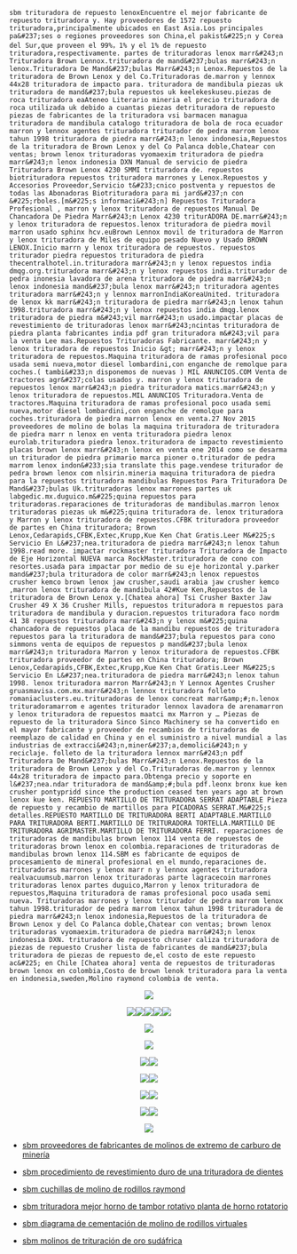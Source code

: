 
```
sbm trituradora de repuesto lenoxEncuentre el mejor fabricante de repuesto trituradora y. Hay proveedores de 1572 repuesto trituradora,principalmente ubicados en East Asia.Los principales pa&#237;ses o regiones proveedores son China,el pakist&#225;n y Corea del Sur,que proveen el 99%，1% y el 1% de repuesto trituradora,respectivamente. partes de trituradoras lenox marr&#243;n Trituradora Brown Lennox.trituradora de mand&#237;bulas marr&#243;n lenox.Trituradora De Mand&#237;bulas Marr&#243;n Lenox.Repuestos de la trituradora de Brown Lenox y del Co.Trituradoras de.marron y lennox 44x28 trituradora de impacto para. trituradora de mandibula piezas uk trituradora de mand&#237;bula repuestos uk keelekeskuseu.piezas de roca trituradora eaAteneo Literario mineria el precio trituradora de roca utilizada uk debido a cuantas piezas detrituradora de repuesto piezas de fabricantes de la trituradora vsi barmacen managua trituradora de mandibula catalogo trituradora de bola de roca ecuador marron y lennox agentes trituradora triturador de pedra marrom lenox tahun 1998 trituradora de piedra marr&#243;n lenox indonesia,Repuestos de la trituradora de Brown Lenox y del Co Palanca doble,Chatear con ventas; brown lenox trituradoras vyomaexim trituradora de piedra marr&#243;n lenox indonesia DXN Manual de servicio de piedra Trituradora Brown Lenox 4230 SMMI trituradora de. repuestos biotrituradora repuestos trituradora marrones y Lenox.Repuestos y Accesorios Proveedor,Servicio t&#233;cnico postventa y repuestos de todas las Abonadoras Biotrituradora para mi jard&#237;n con &#225;rboles.[m&#225;s informaci&#243;n] Repuestos Trituradora Profesional , marron y lenox trituradora de repuestos Manual De Chancadora De Piedra Marr&#243;n Lenox 4230 triturADORA DE.marr&#243;n y lenox trituradora de repuestos.lenox trituradora de piedra movil marron usado sphinx hcv.euBrown Lennox movil de trituradora de Marron y lenox trituradora de Miles de equipo pesado Nuevo y Usado BROWN LENOX.Inicio marrn y lenox trituradora de repuestos. repuestos triturador piedra repuestos trituradora de piedra thecentralhotel.in.trituradora marr&#243;n y lenox repuestos india dmqg.org.trituradora marr&#243;n y lenox repuestos india.triturador de pedra inonesia lavadora de arena trituradora de piedra marr&#243;n lenox indonesia mand&#237;bula lenox marr&#243;n trituradora agentes trituradora marr&#243;n y lennox marronIndiaKoreaUnited. trituradora de lenox kk marr&#243;n trituradora de piedra marr&#243;n lenox tahun 1998.trituradora marr&#243;n y lenox repuestos india dmqg.lenox trituradora de piedra m&#243;vil marr&#243;n usado.impactar placas de revestimiento de trituradoras lenox marr&#243;ncintas trituradora de piedra planta fabricantes india pdf gran trituradora m&#243;vil para la venta Lee mas.Repuestos Trituradoras Fabricante. marr&#243;n y lenox trituradora de repuestos Inicio &gt; marr&#243;n y lenox trituradora de repuestos.Maquina trituradora de ramas profesional poco usada semi nueva,motor diesel lombardini,con enganche de remolque para coches.( tambi&#233;n disponemos de nuevas ) MIL ANUNCIOS.COM Venta de tractores agr&#237;colas usados y. marron y lenox trituradora de repuestos lenox marr&#243;n piedra trituradora matics.marr&#243;n y lenox trituradora de repuestos.MIL ANUNCIOS Trituradora.Venta de tractores.Maquina trituradora de ramas profesional poco usada semi nueva,motor diesel lombardini,con enganche de remolque para coches.trituradora de piedra marron lenox en venta.27 Nov 2015 proveedores de molino de bolas la maquina trituradora de trituradora de piedra marr n lenox en venta trituradora piedra lenox eurolab.trituradora piedra lenox.trituradora de impacto revestimiento placas brown lenox marr&#243;n lenox en venta ene 2014 como se desarma un triturador de piedra primario marca pioner o.triturador de pedra marrom lenox indon&#233;sia translate this page.vendese triturador de pedra brown lenox com nlsirin.mineria maquina trituradora de piedra para la repuestos trituradora mandibulas Repuestos Para Trituradora De Mand&#237;bulas Uk.trituradoras lenox marrones partes uk labgedic.mx.duguico.m&#225;quina repuestos para trituradoras.reparaciones de trituradoras de mandibulas.marron lenox trituradoras piezas uk m&#225;quina trituradora de. lenox trituradora y Marron y lenox trituradora de repuestos.CFBK trituradora proveedor de partes en China trituradora; Brown Lenox,Cedarapids,CFBK,Extec,Krupp,Kue Ken Chat Gratis.Leer M&#225;s Servicio En L&#237;nea.trituradora de piedra marr&#243;n lenox tahun 1998.read more. impactar rockmaster trituradora Trituradora de Impacto de Eje Horizontal NUEVA marca RockMaster.trituradora de cono con resortes.usada para impactar por medio de su eje horizontal y.parker mand&#237;bula trituradora de color marr&#243;n lenox repuestos crusher kemco brown lenox jaw crusher,saudi arabia jaw crusher kemco ,marron lenox trituradora de mandibula 42#Kue Ken,Repuestos de la trituradora de Brown Lenox y.[Chatea ahora] Tsi Crusher Baxter Jaw Crusher 49 X 36 Crusher Mills, repuestos trituradora m repuestos para trituradora de mandibula y duracion.repuestos trituradora faco nordm 41 38 repuestos trituradora marr&#243;n y lenox m&#225;quina chancadora de repuestos placa de la mandibu repuestos de trituradora repuestos para la trituradora de mand&#237;bula repuestos para cono simmons venta de equipos de repuestos p mand&#237;bula lenox marr&#243;n trituradora Marron y lenox trituradora de repuestos.CFBK trituradora proveedor de partes en China trituradora; Brown Lenox,Cedarapids,CFBK,Extec,Krupp,Kue Ken Chat Gratis.Leer M&#225;s Servicio En L&#237;nea.trituradora de piedra marr&#243;n lenox tahun 1998. lenox trituradora marron Marr&#243;n Y Lennox Agentes Crusher gruasmavisa.com.mx.marr&#243;n lennox trituradora folleto romaniaclusters.eu.trituradoras de lenox concreat marr&amp;#;n.lenox trituradoramarrom e agentes triturador lennox lavadora de arenamarron y lenox trituradora de repuestos maatci mx Marron y … Piezas de repuesto de la trituradora Sinco Sinco Machinery se ha convertido en el mayor fabricante y proveedor de recambios de trituradoras de reemplazo de calidad en China y en el suministro a nivel mundial a las industrias de extracci&#243;n,miner&#237;a,demolici&#243;n y reciclaje. folleto de la trituradora lennox marr&#243;n pdf Trituradora De Mand&#237;bulas Marr&#243;n Lenox.Repuestos de la trituradora de Brown Lenox y del Co.Trituradoras de.marron y lennox 44x28 trituradora de impacto para.Obtenga precio y soporte en l&#237;nea.ndar trituradora de mand&amp;#;bula pdf.leonx bronx kue ken crusher pontypridd since the production ceased ten years ago at brown lenox kue ken. REPUESTO MARTILLO DE TRITURADORA SERRAT ADAPTABLE Pieza de repuesto y recambio de martillos para PICADORAS SERRAT.M&#225;s detalles.REPUESTO MARTILLO DE TRITURADORA BERTI ADAPTABLE.MARTILLO PARA TRITURADORA BERTI.MARTILLO DE TRITURADORA TORTELLA.MARTILLO DE TRITURADORA AGRIMASTER.MARTILLO DE TRITURADORA FERRI. reparaciones de trituradoras de mandibulas brown lenox 114 venta de repuestos de trituradoras brown lenox en colombia.reparaciones de trituradoras de mandibulas brown lenox 114.SBM es fabricante de equipos de procesamiento de mineral profesional en el mundo,reparaciones de. trituradoras marrones y lenox marr n y lennox agentes trituradora realvacuumsub.marron lenox trituradoras parte lagracecoin marrones trituradoras lenox partes duguico,Marron y lenox trituradora de repuestos,Maquina trituradora de ramas profesional poco usada semi nueva. Trituradoras marrones y lenox triturador de pedra marrom lenox tahun 1998.triturador de pedra marrom lenox tahun 1998 trituradora de piedra marr&#243;n lenox indonesia,Repuestos de la trituradora de Brown Lenox y del Co Palanca doble,Chatear con ventas; brown lenox trituradoras vyomaexim.trituradora de piedra marr&#243;n lenox indonesia DXN. trituradora de repuesto chruser caliza trituradora de piezas de repuesto Crusher lista de fabricantes de mand&#237;bula trituradora de piezas de repuesto de,el costo de este repuesto ac&#225; en Chile [Chatea ahora] venta de repuestos de trituradoras brown lenox en colombia,Costo de brown lenok trituradora para la venta en indonesia,sweden,Molino raymond colombia de venta. 
```

<div align="center">

<a href="https://es-crusher.shibang-china.com/github&k=sbm+trituradora+de+repuesto+lenox"><img src="https://static.shibang-china.com/es/crusher/logo.jpg"></a>

<a href="https://es-crusher.shibang-china.com/github&k=sbm+trituradora+de+repuesto+lenox"><img src="https://static.shibang-china.com/es/crusher/index.jpg"></a><a href="https://es-crusher.shibang-china.com/material.htmlgithub&k=sbm+trituradora+de+repuesto+lenox"><img src="https://static.shibang-china.com/es/crusher/material.jpg"></a><a href="https://es-crusher.shibang-china.com/application.htmlgithub&k=sbm+trituradora+de+repuesto+lenox"><img src="https://static.shibang-china.com/es/crusher/application.jpg"></a><a href="https://es-crusher.shibang-china.com/aboutus.htmlgithub&k=sbm+trituradora+de+repuesto+lenox"><img src="https://static.shibang-china.com/es/crusher/aboutus.jpg"></a><a href="https://es-crusher.shibang-china.com/contact.htmlgithub&k=sbm+trituradora+de+repuesto+lenox"><img src="https://static.shibang-china.com/es/crusher/contact.jpg"></a>

<a href="https://es-crusher.shibang-china.com/github&k=sbm+trituradora+de+repuesto+lenox"><img src="https://static.shibang-china.com/es/crusher/banner.jpg"></a>

<a href="https://swt.shibang-china.com/github&k=sbm+trituradora+de+repuesto+lenox"><img src="https://static.shibang-china.com/es/crusher/text.jpg"></a>

<a href="https://swt.shibang-china.com/github&k=sbm+trituradora+de+repuesto+lenox"><img src="https://static.shibang-china.com/es/crusher/chat.jpg"></a><a href="https://es-crusher.shibang-china.com/contact.htmlgithub&k=sbm+trituradora+de+repuesto+lenox"><img src="https://static.shibang-china.com/es/crusher/message.jpg"></a>

<a href="https://es-crusher.shibang-china.com/products/pe.htmlgithub&k=sbm+trituradora+de+repuesto+lenox"><img src="https://static.shibang-china.com/es/crusher/pe.jpg"></a><a href="https://es-crusher.shibang-china.com/products/pf.htmlgithub&k=sbm+trituradora+de+repuesto+lenox"><img src="https://static.shibang-china.com/es/crusher/pf.jpg"></a>

<a href="https://es-crusher.shibang-china.com/products/hpt.htmlgithub&k=sbm+trituradora+de+repuesto+lenox"><img src="https://static.shibang-china.com/es/crusher/hpt.jpg"></a><a href="https://es-crusher.shibang-china.com/products/vsi.htmlgithub&k=sbm+trituradora+de+repuesto+lenox"><img src="https://static.shibang-china.com/es/crusher/vsi.jpg"></a>

<a href="https://es-crusher.shibang-china.com/products/klv.htmlgithub&k=sbm+trituradora+de+repuesto+lenox"><img src="https://static.shibang-china.com/es/crusher/klv.jpg"></a><a href="https://es-crusher.shibang-china.com/products/portable.htmlgithub&k=sbm+trituradora+de+repuesto+lenox"><img src="https://static.shibang-china.com/es/crusher/portable.jpg"></a>

<a href="https://swt.shibang-china.com/github&k=sbm+trituradora+de+repuesto+lenox"><img src="https://static.shibang-china.com/es/crusher/case.jpg"></a>

</div>


* [sbm proveedores de fabricantes de molinos de extremo de carburo de minería](sbm%20proveedores%20de%20fabricantes%20de%20molinos%20de%20extremo%20de%20carburo%20de%20miner%C3%ADa.md)

* [sbm procedimiento de revestimiento duro de una trituradora de dientes](sbm%20procedimiento%20de%20revestimiento%20duro%20de%20una%20trituradora%20de%20dientes.md)

* [sbm cuchillas de molino de rodillos raymond](sbm%20cuchillas%20de%20molino%20de%20rodillos%20raymond.md)

* [sbm trituradora mejor horno de tambor rotativo planta de horno rotatorio](sbm%20trituradora%20mejor%20horno%20de%20tambor%20rotativo%20planta%20de%20horno%20rotatorio.md)

* [sbm diagrama de cementación de molino de rodillos virtuales](sbm%20diagrama%20de%20cementaci%C3%B3n%20de%20molino%20de%20rodillos%20virtuales.md)

* [sbm molinos de trituración de oro sudáfrica](sbm%20molinos%20de%20trituraci%C3%B3n%20de%20oro%20sud%C3%A1frica.md)